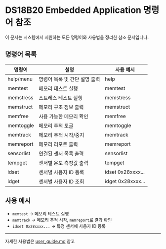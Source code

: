 # DS18B20 Embedded Application 명령어 참조

이 문서는 시스템에서 지원하는 모든 명령어와 사용법을 정리한 참조 문서입니다.

## 명령어 목록

| 명령어     | 설명                          | 사용 예시         |
| ---------- | ----------------------------- | ----------------- |
| help/menu  | 명령어 목록 및 간단 설명 출력 | help              |
| memtest    | 메모리 테스트 실행            | memtest           |
| memstress  | 스트레스 테스트 실행          | memstress         |
| memstruct  | 메모리 구조 정보 출력         | memstruct         |
| memfree    | 사용 가능한 메모리 확인       | memfree           |
| memtoggle  | 메모리 추적 토글              | memtoggle         |
| memtrack   | 메모리 추적 시작/중지         | memtrack          |
| memreport  | 메모리 리포트 출력            | memreport         |
| sensorlist | 연결된 센서 목록 출력         | sensorlist        |
| tempget    | 센서별 온도 측정값 출력       | tempget           |
| idset      | 센서별 사용자 ID 등록         | idset 0x28xxxx... |
| idget      | 센서별 사용자 ID 조회         | idget 0x28xxxx... |

## 사용 예시
- `memtest` → 메모리 테스트 실행
- `memtrack` → 메모리 추적 시작, `memreport`로 결과 확인
- `idset 0x28xxxx...` → 특정 센서에 사용자 ID 등록

---
자세한 사용법은 [user_guide.md](user_guide.md) 참고
